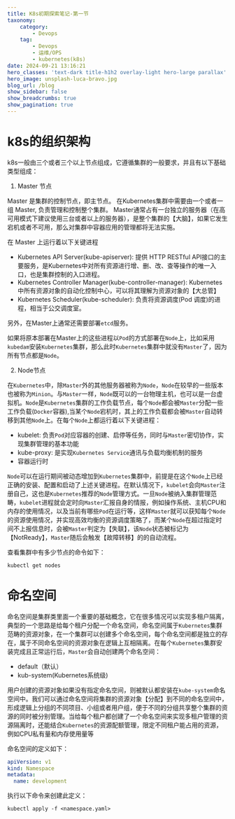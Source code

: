 ```yaml
---
title: K8s初期探索笔记-第一节
taxonomy:
    category:
        - Devops
    tag:
        - Devops
        - 运维/OPS
        - kubernetes(k8s)
date: 2024-09-21 13:16:21
hero_classes: 'text-dark title-h1h2 overlay-light hero-large parallax'
hero_image: unsplash-luca-bravo.jpg
blog_url: /blog
show_sidebar: false
show_breadcrumbs: true
show_pagination: true
---
```


# k8s的组织架构

k8s一般由三个或者三个以上节点组成，它遵循集群的一般要求，并且有以下基础类型组成：

1. Master 节点

Master 是集群的控制节点，即主节点。 在Kubernetes集群中需要由一个或者一组 Master, 负责管理和控制整个集群。 Master通常占有一台独立的服务器（在高可用模式下建议使用三台或者以上的服务器），是整个集群的【大脑】，如果它发生宕机或者不可用，那么对集群中容器应用的管理都将无法实施。

在 Master 上运行着以下关键进程

- Kubernetes API Server(kube-apiserver): 提供 HTTP RESTful API接口的主要服务，是Kubernetes中对所有资源进行增、删、改、查等操作的唯一入口，也是集群控制的入口进程。
- Kubernetes Controller Manager(kube-controller-manager): Kubernetes 中所有资源对象的自动化控制中心，可以将其理解为资源对象的【大总管】
- Kubernetes Scheduler(kube-scheduler): 负责将资源调度(Pod 调度)的进程，相当于公交调度室。

另外，在Master上通常还需要部署`etcd`服务。

如果将原本部署在Master上的这些进程以`Pod`的方式部署在`Node`上，比如采用`kubedam`安装`Kubernetes`集群，那么此时`Kubernetes`集群中就没有`Master`了，因为所有节点都是`Node`。

2. Node节点

在`Kubernetes`中，除`Master`外的其他服务器被称为`Node`，`Node`在较早的一些版本也被称为`Minion`。与`Master`一样，`Node`既可以的一台物理主机，也可以是一台虚拟机。`Node`是`Kubernetes`集群的工作负载节点，每个`Node`都会被`Master`分配一些工作负载(`Docker`容器),当某个`Node`宕机时，其上的工作负载都会被`Master`自动转移到其他`Node`上。在每个`Node`上都运行着以下关键进程：

- kubelet: 负责`Pod`对应容器的创建、启停等任务，同时与`Master`密切协作，实现集群管理的基本功能
- kube-proxy: 是实现`Kubernetes Service`通讯与负载均衡机制的服务
- 容器运行时

`Node`可以在运行期间被动态增加到`Kubernetes`集群中，前提是在这个`Node`上已经正确的安装、配置和启动了上述关键进程。在默认情况下，`kubelet`会向`Master`注册自己，这也是`Kubernetes`推荐的`Node`管理方式。一旦`Node`被纳入集群管理范畴，`kubelet`进程就会定时向`Master`汇报自身的情报，例如操作系统、主机CPU和内存的使用情况，以及当前有哪些`Pod`在运行等，这样`Master`就可以获知每个`Node`的资源使用情况，并实现高效均衡的资源调度策略了，而某个`Node`在超过指定时间不上报信息时，会被`Master`判定为【失联】，该`Node`状态被标记为【NotReady】，`Master`随后会触发【故障转移】的的自动流程。

查看集群中有多少节点的命令如下：

```bash
kubectl get nodes
```

# 命名空间

命名空间是集群类里面一个重要的基础概念，它在很多情况可以实现多租户隔离，典型的一个思路是给每个租户分配一个命名空间，命名空间属于`Kubernetes`集群范畴的资源对象，在一个集群可以创建多个命名空间，每个命名空间都是独立的存在，属于不同命名空间的资源对象在逻辑上互相隔离。在每个`Kubernetes`集群安装完成且正常运行后，`Master`会自动创建两个命名空间：

- default（默认）
- kub-system(Kubernetes系统级)

用户创建的资源对象如果没有指定命名空间，则被默认都安装在`kube-system`命名空间中。我们可以通过命名空间将集群的资源对象【分配】到不同的命名空间中，形成逻辑上分组的不同项目、小组或者用户组，便于不同的分组共享整个集群的资源的同时被分别管理。当给每个租户都创建了一个命名空间来实现多租户管理的资源隔离时，还能结合`Kubernetes`的资源配额管理，限定不同租户能占用的资源，例如CPU私有量和内存使用量等

命名空间的定义如下：

```yaml
apiVersion: v1
kind: Namespace
metadata:
  name: development
```

执行以下命令来创建此定义：

```
kubectl apply -f <namespace.yaml>
```
